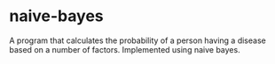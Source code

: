 # naive-bayes
A program that calculates the probability of a person having a disease based on a number of factors. Implemented using naive bayes.
